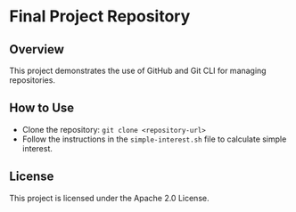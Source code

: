 # Final Project Repository

## Overview
This project demonstrates the use of GitHub and Git CLI for managing repositories.

## How to Use
- Clone the repository: `git clone <repository-url>`
- Follow the instructions in the `simple-interest.sh` file to calculate simple interest.

## License
This project is licensed under the Apache 2.0 License.
